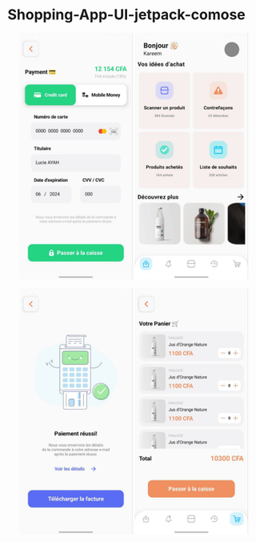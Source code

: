 ﻿# Shopping-App-UI-jetpack-comose
 <p align = "center">
  <img src = "images/photo_1_2024-10-13_03-50-06.jpg" alt="Main Screen 1" width="45%"/>
  <img src = "images/photo_3_2024-10-13_03-50-06.jpg" alt="Main Screen 1" width="45%"/>
 </p>
  
 <p align = "center">
  <img src = "images/photo_2_2024-10-13_03-50-06.jpg" alt="Main Screen 1" width="45%"/>
  <img src = "images/photo_4_2024-10-13_03-50-06.jpg" alt="Main Screen 1" width="45%"/>
 </p>
